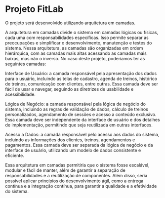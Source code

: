 # Projeto FitLab
O projeto será desenvolvido utilizando arquitetura em camadas.




A arquitetura em camadas divide o sistema em camadas lógicas ou físicas, cada uma com responsabilidades específicas. Isso permite separar as preocupações e simplificar o desenvolvimento, manutenção e testes do sistema. Nessa arquitetura, as camadas são organizadas em ordem hierárquica, com as camadas mais altas acessando as camadas mais baixas, mas não o inverso. No caso deste projeto, poderíamos ter as seguintes camadas: 


Interface de Usuário: a camada responsável pela apresentação dos dados para o usuário, incluindo as telas de cadastro, agenda de treinos, histórico de treinos, comunicação com clientes, entre outras. Essa camada deve ser fácil de usar e navegar, seguindo as diretrizes de usabilidade e acessibilidade. 

Lógica de Negócio: a camada responsável pela lógica de negócio do sistema, incluindo as regras de validação de dados, cálculo de treinos personalizados, agendamento de sessões e acesso a conteúdo exclusivo. Essa camada deve ser independente da interface de usuário e dos detalhes de implementação, permitindo que seja reutilizada em outras interfaces.

 Acesso a Dados: a camada responsável pelo acesso aos dados do sistema, incluindo as informações dos clientes, treinos, agendamentos e pagamentos. Essa camada deve ser separada da lógica de negócio e da interface de usuário, utilizando um modelo de dados consistente e eficiente. 

Essa arquitetura em camadas permitiria que o sistema fosse escalável, modular e fácil de manter, além de garantir a separação de responsabilidades e a reutilização de componentes. Além disso, seria possível aplicar princípios do desenvolvimento ágil, como a entrega contínua e a integração contínua, para garantir a qualidade e a efetividade do sistema.
